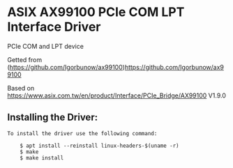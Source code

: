 # ASIX AX99100 PCIe COM LPT Interface Driver

PCIe COM and LPT device

Getted from 
(https://github.com/Igorbunow/ax99100)https://github.com/Igorbunow/ax99100

Based on https://www.asix.com.tw/en/product/Interface/PCIe_Bridge/AX99100 V1.9.0

Installing the Driver:
----------------------

	To install the driver use the following command:
		
		$ apt install --reinstall linux-headers-$(uname -r)
		$ make
		$ make install
